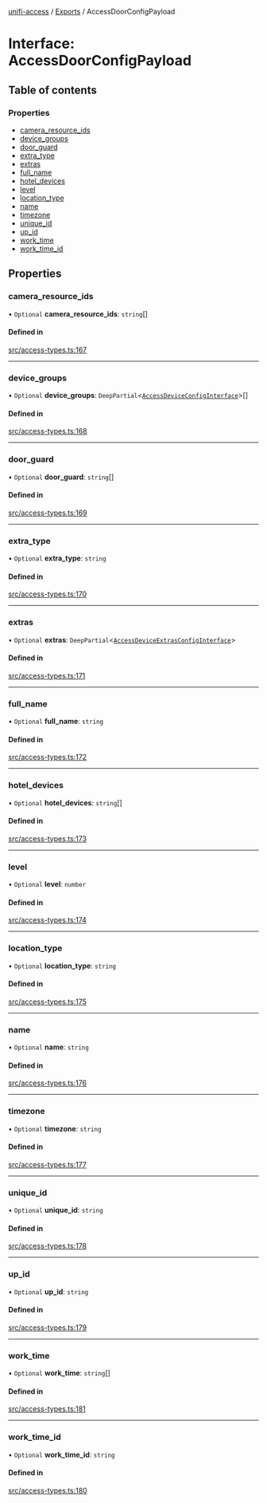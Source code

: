[unifi-access](../README.md) / [Exports](../modules.md) / AccessDoorConfigPayload

# Interface: AccessDoorConfigPayload

## Table of contents

### Properties

- [camera\_resource\_ids](AccessDoorConfigPayload.md#camera_resource_ids)
- [device\_groups](AccessDoorConfigPayload.md#device_groups)
- [door\_guard](AccessDoorConfigPayload.md#door_guard)
- [extra\_type](AccessDoorConfigPayload.md#extra_type)
- [extras](AccessDoorConfigPayload.md#extras)
- [full\_name](AccessDoorConfigPayload.md#full_name)
- [hotel\_devices](AccessDoorConfigPayload.md#hotel_devices)
- [level](AccessDoorConfigPayload.md#level)
- [location\_type](AccessDoorConfigPayload.md#location_type)
- [name](AccessDoorConfigPayload.md#name)
- [timezone](AccessDoorConfigPayload.md#timezone)
- [unique\_id](AccessDoorConfigPayload.md#unique_id)
- [up\_id](AccessDoorConfigPayload.md#up_id)
- [work\_time](AccessDoorConfigPayload.md#work_time)
- [work\_time\_id](AccessDoorConfigPayload.md#work_time_id)

## Properties

### camera\_resource\_ids

• `Optional` **camera\_resource\_ids**: `string`[]

#### Defined in

[src/access-types.ts:167](https://github.com/hjdhjd/unifi-access/blob/870bfaa/src/access-types.ts#L167)

___

### device\_groups

• `Optional` **device\_groups**: `DeepPartial`\<[`AccessDeviceConfigInterface`](AccessDeviceConfigInterface.md)\>[]

#### Defined in

[src/access-types.ts:168](https://github.com/hjdhjd/unifi-access/blob/870bfaa/src/access-types.ts#L168)

___

### door\_guard

• `Optional` **door\_guard**: `string`[]

#### Defined in

[src/access-types.ts:169](https://github.com/hjdhjd/unifi-access/blob/870bfaa/src/access-types.ts#L169)

___

### extra\_type

• `Optional` **extra\_type**: `string`

#### Defined in

[src/access-types.ts:170](https://github.com/hjdhjd/unifi-access/blob/870bfaa/src/access-types.ts#L170)

___

### extras

• `Optional` **extras**: `DeepPartial`\<[`AccessDeviceExtrasConfigInterface`](AccessDeviceExtrasConfigInterface.md)\>

#### Defined in

[src/access-types.ts:171](https://github.com/hjdhjd/unifi-access/blob/870bfaa/src/access-types.ts#L171)

___

### full\_name

• `Optional` **full\_name**: `string`

#### Defined in

[src/access-types.ts:172](https://github.com/hjdhjd/unifi-access/blob/870bfaa/src/access-types.ts#L172)

___

### hotel\_devices

• `Optional` **hotel\_devices**: `string`[]

#### Defined in

[src/access-types.ts:173](https://github.com/hjdhjd/unifi-access/blob/870bfaa/src/access-types.ts#L173)

___

### level

• `Optional` **level**: `number`

#### Defined in

[src/access-types.ts:174](https://github.com/hjdhjd/unifi-access/blob/870bfaa/src/access-types.ts#L174)

___

### location\_type

• `Optional` **location\_type**: `string`

#### Defined in

[src/access-types.ts:175](https://github.com/hjdhjd/unifi-access/blob/870bfaa/src/access-types.ts#L175)

___

### name

• `Optional` **name**: `string`

#### Defined in

[src/access-types.ts:176](https://github.com/hjdhjd/unifi-access/blob/870bfaa/src/access-types.ts#L176)

___

### timezone

• `Optional` **timezone**: `string`

#### Defined in

[src/access-types.ts:177](https://github.com/hjdhjd/unifi-access/blob/870bfaa/src/access-types.ts#L177)

___

### unique\_id

• `Optional` **unique\_id**: `string`

#### Defined in

[src/access-types.ts:178](https://github.com/hjdhjd/unifi-access/blob/870bfaa/src/access-types.ts#L178)

___

### up\_id

• `Optional` **up\_id**: `string`

#### Defined in

[src/access-types.ts:179](https://github.com/hjdhjd/unifi-access/blob/870bfaa/src/access-types.ts#L179)

___

### work\_time

• `Optional` **work\_time**: `string`[]

#### Defined in

[src/access-types.ts:181](https://github.com/hjdhjd/unifi-access/blob/870bfaa/src/access-types.ts#L181)

___

### work\_time\_id

• `Optional` **work\_time\_id**: `string`

#### Defined in

[src/access-types.ts:180](https://github.com/hjdhjd/unifi-access/blob/870bfaa/src/access-types.ts#L180)
